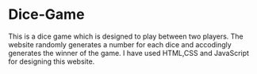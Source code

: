 # Dice-Game
This is a dice game which is designed to play between two players. The website randomly generates a number for each dice and accodingly generates the winner of the game. I have used HTML,CSS and JavaScript for designing this website.
